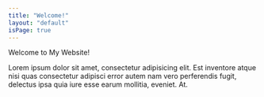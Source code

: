 ```yaml
---
title: "Welcome!"
layout: "default"
isPage: true
---
```


Welcome to My Website!

Lorem ipsum dolor sit amet, consectetur adipisicing elit. Est inventore atque nisi quas consectetur adipisci error autem nam vero perferendis fugit, delectus ipsa quia iure esse earum mollitia, eveniet. At.

